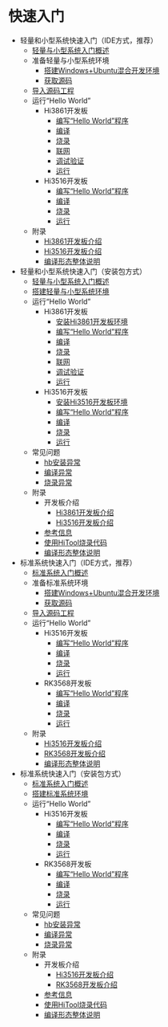 # 快速入门
- 轻量和小型系统快速入门（IDE方式，推荐）
    - [轻量与小型系统入门概述](quickstart-ide-lite-overview.md)
    - 准备轻量与小型系统环境
        - [搭建Windows+Ubuntu混合开发环境](quickstart-ide-lite-env-setup-win-ubuntu.md)
        - [获取源码](quickstart-ide-lite-sourcecode-acquire.md)
    - [导入源码工程](quickstart-ide-lite-create-project.md)
    - 运行“Hello World”
        - Hi3861开发板
            - [编写“Hello World”程序](quickstart-ide-lite-steps-hi3861-helloworld.md)
            - [编译](quickstart-ide-lite-steps-hi3861-building.md)
            - [烧录](quickstart-ide-lite-steps-hi3861-burn.md)
            - [联网](quickstart-ide-lite-steps-hi3861-netconfig.md)
            - [调试验证](quickstart-ide-lite-steps-hi3861-debug.md)
            - [运行](quickstart-ide-lite-steps-hi3861-running.md)
        - Hi3516开发板
            - [编写“Hello World”程序](quickstart-ide-lite-steps-hi3516-helloworld.md)
            - [编译](quickstart-ide-lite-steps-hi3516-building.md)
            - [烧录](quickstart-ide-lite-steps-hi3516-burn.md)
            - [运行](quickstart-ide-lite-steps-hi3516-running.md)
    - 附录
        - [Hi3861开发板介绍](quickstart-ide-lite-introduction-hi3861.md)
        - [Hi3516开发板介绍](quickstart-ide-lite-introduction-hi3516.md)
        - [编译形态整体说明](quickstart-build.md)
- 轻量和小型系统快速入门（安装包方式）
    - [轻量与小型系统入门概述](quickstart-lite-overview.md)
    - [搭建轻量与小型系统环境](quickstart-lite-env-setup.md)
    - 运行“Hello World”
        - Hi3861开发板
            - [安装Hi3861开发板环境](quickstart-lite-steps-hi3861-setting.md)
            - [编写“Hello World”程序](quickstart-lite-steps-hi3861-helloworld.md)
            - [编译](quickstart-lite-steps-hi3861-building.md)
            - [烧录](quickstart-lite-steps-hi3861-burn.md)
            - [联网](quickstart-lite-steps-hi3861-netconfig.md)
            - [调试验证](quickstart-lite-steps-hi3861-debug.md)
            - [运行](quickstart-lite-steps-hi3861-running.md)
        - Hi3516开发板
            - [安装Hi3516开发板环境](quickstart-lite-steps-hi3516-setting.md)
            - [编写“Hello World”程序](quickstart-lite-steps-hi3516-helloworld.md)
            - [编译](quickstart-lite-steps-hi3516-building.md)
            - [烧录](quickstart-lite-steps-hi3516-burn.md)
            - [运行](quickstart-lite-steps-hi3516-running.md)
    - 常见问题
        - [hb安装异常](quickstart-lite-faq-hb.md)
        - [编译异常](quickstart-lite-faq-compose.md)
        - [烧录异常](quickstart-lite-faq-burning.md)
    - 附录
        - 开发板介绍
            - [Hi3861开发板介绍](quickstart-lite-introduction-hi3861.md)
            - [Hi3516开发板介绍](quickstart-lite-introduction-hi3516.md)
        - [参考信息](quickstart-lite-reference.md)
        - [使用HiTool烧录代码](quickstart-lite-hitool.md)
        - [编译形态整体说明](quickstart-build.md)
- 标准系统快速入门（IDE方式，推荐）
    - [标准系统入门概述](quickstart-ide-standard-overview.md)
    - 准备标准系统环境
        - [搭建Windows+Ubuntu混合开发环境](quickstart-ide-standard-env-setup-win-ubuntu.md)
        - [获取源码](quickstart-ide-standard-sourcecode-acquire.md)
    - [导入源码工程](quickstart-ide-standard-create-project.md)
    - 运行“Hello World”
        - Hi3516开发板
            - [编写“Hello World”程序](quickstart-ide-standard-running-hi3516-create.md)
            - [编译](quickstart-ide-standard-running-hi3516-build.md)
            - [烧录](quickstart-ide-standard-running-hi3516-burning.md)
            - [运行](quickstart-ide-standard-running-hi3516-running.md)
        - RK3568开发板
            - [编写“Hello World”程序](quickstart-ide-standard-running-rk3568-create.md)
            - [编译](quickstart-ide-standard-running-rk3568-build.md)
            - [烧录](quickstart-ide-standard-running-rk3568-burning.md)
            - [运行](quickstart-ide-standard-running-rk3568-running.md)
    - 附录
        - [Hi3516开发板介绍](quickstart-ide-standard-board-introduction-hi3516.md)
        - [RK3568开发板介绍](quickstart-ide-standard-board-introduction-rk3568.md)
        - [编译形态整体说明](quickstart-build.md)
- 标准系统快速入门（安装包方式）
    - [标准系统入门概述](quickstart-standard-overview.md)
    - [搭建标准系统环境](quickstart-standard-env-setup.md)
    - 运行“Hello World”
        - Hi3516开发板
            - [编写“Hello World”程序](quickstart-std-3516-create.md)
            - [编译](quickstart-standard-running-hi3516-build.md)
            - [烧录](quickstart-standard-running-hi3516-burning.md)
            - [运行](quickstart-standard-running-hi3516-running.md)
        - RK3568开发板
            - [编写“Hello World”程序](quickstart-standard-running-rk3568-create.md)
            - [编译](quickstart-standard-running-rk3568-build.md)
            - [烧录](quickstart-standard-running-rk3568-burning.md)
            - [运行](quickstart-standard-running-rk3568-running.md)
    - 常见问题
        - [hb安装异常](quickstart-standard-faq-hb.md)
        - [编译异常](quickstart-standard-faq-compose.md)
        - [烧录异常](quickstart-standard-faq-burning.md)
    - 附录
        - 开发板介绍
            - [Hi3516开发板介绍](quickstart-standard-board-introduction-hi3516.md)
            - [RK3568开发板介绍](quickstart-standard-board-introduction-rk3568.md)
        - [参考信息](quickstart-standard-reference.md)
        - [使用HiTool烧录代码](quickstart-standard-hitool.md)
        - [编译形态整体说明](quickstart-build.md)